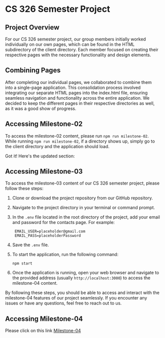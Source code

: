 # CS 326 Semester Project

## Project Overview

For our CS 326 semester project, our group members initially worked individually on our own pages, which can be found in the HTML subdirectory of the client directory. Each member focused on creating their respective pages with the necessary functionality and design elements.

## Combining Pages

After completing our individual pages, we collaborated to combine them into a single-page application. This consolidation process involved integrating our separate HTML pages into the index.html file, ensuring seamless navigation and functionality across the entire application. We decided to keep the different pages in their respective directories as well, as it was a good show of progress.

## Accessing Milestone-02

To access the milestone-02 content, please run `npm run milestone-02`. While running `npm run milestone-02`, if a directory shows up, simply go to the client directory and the application should load. 

Got it! Here's the updated section:

## Accessing Milestone-03

To access the milestone-03 content of our CS 326 semester project, please follow these steps:

1. Clone or download the project repository from our GitHub repository.

2. Navigate to the project directory in your terminal or command prompt.

3. In the `.env` file located in the root directory of the project, add your email and password for the contacts page. For example:
   ```
    EMAIL_USER=placeholder@gmail.com
    EMAIL_PASS=placeholderPassword
   ```

4. Save the `.env` file.

5. To start the application, run the following command:
   ```
   npm start
   ```

6. Once the application is running, open your web browser and navigate to the provided address (usually `http://localhost:3000`) to access the milestone-04 content.

By following these steps, you should be able to access and interact with the milestone-04 features of our project seamlessly. If you encounter any issues or have any questions, feel free to reach out to us.

## Accessing Milestone-04

Please click on this link [Milestone-04](https://drive.google.com/file/d/1MJV-_6Sa2dZr24HTwBCzahoBqSl-CMMD/view?usp=sharing)
